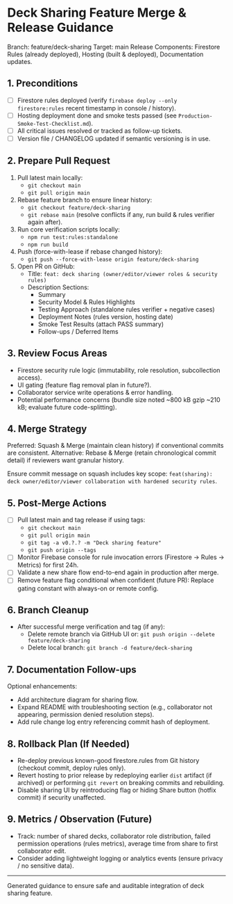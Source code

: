 # Deck Sharing Feature Merge & Release Guidance

Branch: feature/deck-sharing
Target: main
Release Components: Firestore Rules (already deployed), Hosting (built & deployed), Documentation updates.

## 1. Preconditions
- [ ] Firestore rules deployed (verify `firebase deploy --only firestore:rules` recent timestamp in console / history).
- [ ] Hosting deployment done and smoke tests passed (see `Production-Smoke-Test-Checklist.md`).
- [ ] All critical issues resolved or tracked as follow-up tickets.
- [ ] Version file / CHANGELOG updated if semantic versioning is in use.

## 2. Prepare Pull Request
1. Pull latest main locally:
   - `git checkout main`
   - `git pull origin main`
2. Rebase feature branch to ensure linear history:
   - `git checkout feature/deck-sharing`
   - `git rebase main` (resolve conflicts if any, run build & rules verifier again after).
3. Run core verification scripts locally:
   - `npm run test:rules:standalone`
   - `npm run build`
4. Push (force-with-lease if rebase changed history):
   - `git push --force-with-lease origin feature/deck-sharing`
5. Open PR on GitHub:
   - Title: `feat: deck sharing (owner/editor/viewer roles & security rules)`
   - Description Sections:
     * Summary
     * Security Model & Rules Highlights
     * Testing Approach (standalone rules verifier + negative cases)
     * Deployment Notes (rules version, hosting date)
     * Smoke Test Results (attach PASS summary)
     * Follow-ups / Deferred Items

## 3. Review Focus Areas
- Firestore security rule logic (immutability, role resolution, subcollection access).
- UI gating (feature flag removal plan in future?).
- Collaborator service write operations & error handling.
- Potential performance concerns (bundle size noted ~800 kB gzip ~210 kB; evaluate future code-splitting).

## 4. Merge Strategy
Preferred: Squash & Merge (maintain clean history) if conventional commits are consistent.
Alternative: Rebase & Merge (retain chronological commit detail) if reviewers want granular history.

Ensure commit message on squash includes key scope: `feat(sharing): deck owner/editor/viewer collaboration with hardened security rules`.

## 5. Post-Merge Actions
- [ ] Pull latest main and tag release if using tags:
  - `git checkout main`
  - `git pull origin main`
  - `git tag -a v0.?.? -m "Deck sharing feature"`
  - `git push origin --tags`
- [ ] Monitor Firebase console for rule invocation errors (Firestore -> Rules -> Metrics) for first 24h.
- [ ] Validate a new share flow end-to-end again in production after merge.
- [ ] Remove feature flag conditional when confident (future PR): Replace gating constant with always-on or remote config.

## 6. Branch Cleanup
- After successful merge verification and tag (if any):
  - Delete remote branch via GitHub UI or: `git push origin --delete feature/deck-sharing`
  - Delete local branch: `git branch -d feature/deck-sharing`

## 7. Documentation Follow-ups
Optional enhancements:
- Add architecture diagram for sharing flow.
- Expand README with troubleshooting section (e.g., collaborator not appearing, permission denied resolution steps).
- Add rule change log entry referencing commit hash of deployment.

## 8. Rollback Plan (If Needed)
- Re-deploy previous known-good firestore.rules from Git history (checkout commit, deploy rules only).
- Revert hosting to prior release by redeploying earlier `dist` artifact (if archived) or performing `git revert` on breaking commits and rebuilding.
- Disable sharing UI by reintroducing flag or hiding Share button (hotfix commit) if security unaffected.

## 9. Metrics / Observation (Future)
- Track: number of shared decks, collaborator role distribution, failed permission operations (rules metrics), average time from share to first collaborator edit.
- Consider adding lightweight logging or analytics events (ensure privacy / no sensitive data).

---
Generated guidance to ensure safe and auditable integration of deck sharing feature.
